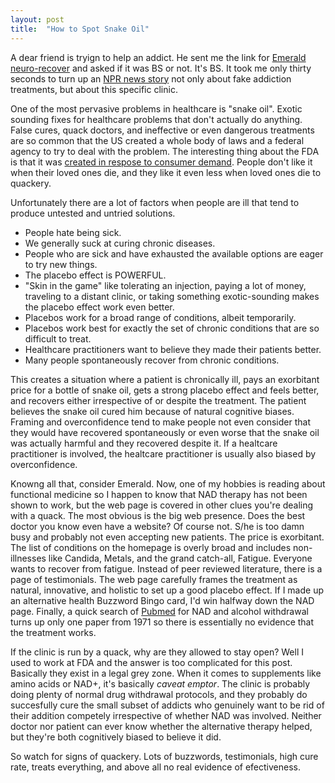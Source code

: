 ```yaml
---
layout: post
title:  "How to Spot Snake Oil"
---
```


A dear friend is tryign to help an addict. He sent me the link for [Emerald neuro-recover](https://www.emerald-neuro-recover.com/addiction-and-brain-healing-services/nad-amino-acid-therapy/) and asked if it was BS or not. It's BS. It took me only thirty seconds to turn up an [NPR news story](https://www.npr.org/sections/health-shots/2019/08/22/741115178/addiction-clinics-market-unproven-infusion-treatments-to-desperate-patients) not only about fake addiction treatments, but about this specific clinic.

One of the most pervasive problems in healthcare is "snake oil". Exotic sounding fixes for healthcare problems that don't actually do anything. False cures, quack doctors, and ineffective or even dangerous treatments are so common that the US created a whole body of laws and a federal agency to try to deal with the problem. The interesting thing about the FDA is that it was [created in respose to consumer demand](https://www.fda.gov/about-fda/fdas-evolving-regulatory-powers/milestones-us-food-and-drug-law-history). People don't like it when their loved ones die, and they like it even less when loved ones die to quackery.

Unfortunately there are a lot of factors when people are ill that tend to produce untested and untried solutions.
* People hate being sick.
* We generally suck at curing chronic diseases.
* People who are sick and have exhausted the available options are eager to try new things.
* The placebo effect is POWERFUL.
* "Skin in the game" like tolerating an injection, paying a lot of money, traveling to a distant clinic, or taking something exotic-sounding makes the placebo effect work even better.
* Placebos work for a broad range of conditions, albeit temporarily.
* Placebos work best for exactly the set of chronic conditions that are so difficult to treat.
* Healthcare practitioners want to believe they made their patients better.
* Many people spontaneously recover from chronic conditions.

This creates a situation where a patient is chronically ill, pays an exorbitant price for a bottle of snake oil, gets a strong placebo effect and feels better, and recovers either irrespective of or despite the treatment. The patient believes the snake oil cured him because of natural cognitive biases. Framing and overconfidence tend to make people not even consider that they would have recovered spontaneously or even worse that the snake oil was actually harmful and they recovered despite it. If a healtcare practitioner is involved, the healtcare practitioner is usually also biased by overconfidence.

Knowng all that, consider Emerald. Now, one of my hobbies is reading about functional medicine so I happen to know that NAD therapy has not been shown to work, but the web page is covered in other clues you're dealing with a quack. The most obvious is the big web presence. Does the best doctor you know even have a website? Of course not. S/he is too damn busy and probably not even accepting new patients. The price is exorbitant. The list of conditions on the homepage is overly broad and includes non-illnesses like Candida, Metals, and the grand catch-all, Fatigue. Everyone wants to recover from fatigue. Instead of peer reviewed literature, there is a page of testimonials. The web page carefully frames the treatment as natural, innovative, and holistic to set up a good placebo effect. If I made up an alternative health Buzzword Bingo card, I'd win halfway down the NAD page. Finally, a quick search of [Pubmed](https://www.ncbi.nlm.nih.gov/pubmed) for NAD and alcohol withdrawal turns up only one paper from 1971 so there is essentially no evidence that the treatment works.

If the clinic is run by a quack, why are they allowed to stay open? Well I used to work at FDA and the answer is too complicated for this post. Basically they exist in a legal grey zone. When it comes to supplements like amino acids or NAD+, it's basically *caveat emptor*. The clinic is probably doing plenty of normal drug withdrawal protocols, and they probably do succesfully cure the small subset of addicts who genuinely want to be rid of their addition competely irrespective of whether NAD was involved. Neither doctor nor patient can ever know whether the alternative therapy helped, but they're both cognitively biased to believe it did.

So watch for signs of quackery. Lots of buzzwords, testimonials, high cure rate, treats everything, and above all no real evidence of efectiveness.
